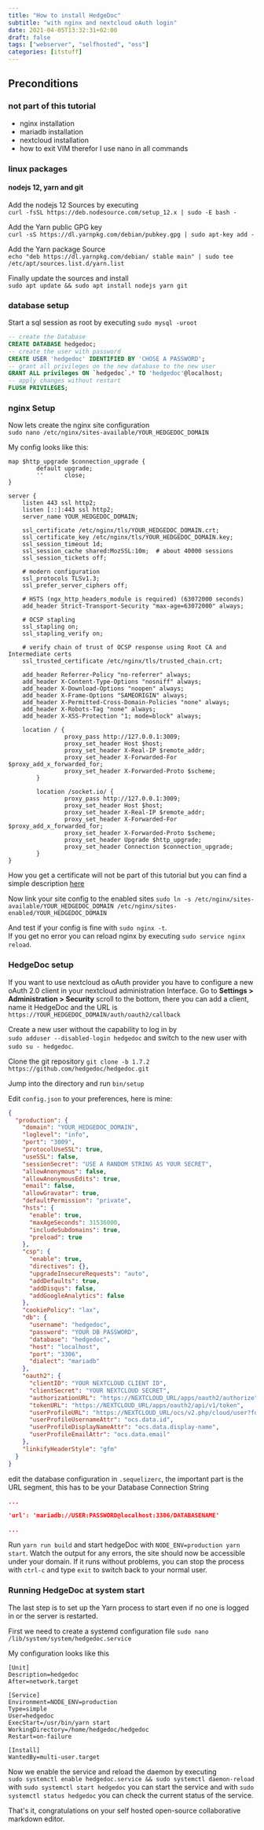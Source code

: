 ```yaml
---
title: "How to install HedgeDoc"
subtitle: "with nginx and nextcloud oAuth login"
date: 2021-04-05T13:32:31+02:00
draft: false
tags: ["webserver", "selfhosted", "oss"]
categories: [itstuff]
---
```


## Preconditions

### not part of this tutorial

- nginx installation
- mariadb installation
- nextcloud installation
- how to exit VIM therefor I use nano in all commands
<!--more-->
### linux packages

#### nodejs 12, yarn and git

Add the nodejs 12 Sources by executing  
`curl -fsSL https://deb.nodesource.com/setup_12.x | sudo -E bash -`  
  
Add the Yarn public GPG key  
`curl -sS https://dl.yarnpkg.com/debian/pubkey.gpg | sudo apt-key add -`  
  
Add the Yarn package Source  
`echo "deb https://dl.yarnpkg.com/debian/ stable main" | sudo tee /etc/apt/sources.list.d/yarn.list`  
  
Finally update the sources and install  
`sudo apt update && sudo apt install nodejs yarn git`

### database setup

Start a sql session as root by executing `sudo mysql -uroot`

``` sql
-- create the Database
CREATE DATABASE hedgedoc;
-- create the user with password
CREATE USER 'hedgedoc' IDENTIFIED BY 'CHOSE A PASSWORD';
-- grant all privileges on the new database to the new user
GRANT ALL privileges ON `hedgedoc`.* TO 'hedgedoc'@localhost;
-- apply changes without restart
FLUSH PRIVILEGES;

```

### nginx Setup

Now lets create the nginx site configuration  
`sudo nano /etc/nginx/sites-available/YOUR_HEDGEDOC_DOMAIN`
  
My config looks like this:

``` config
map $http_upgrade $connection_upgrade {
        default upgrade;
        ''      close;
}

server {
    listen 443 ssl http2;
    listen [::]:443 ssl http2;
    server_name YOUR_HEDGEDOC_DOMAIN;

    ssl_certificate /etc/nginx/tls/YOUR_HEDGEDOC_DOMAIN.crt;
    ssl_certificate_key /etc/nginx/tls/YOUR_HEDGEDOC_DOMAIN.key;
    ssl_session_timeout 1d;
    ssl_session_cache shared:MozSSL:10m;  # about 40000 sessions
    ssl_session_tickets off;

    # modern configuration
    ssl_protocols TLSv1.3;
    ssl_prefer_server_ciphers off;

    # HSTS (ngx_http_headers_module is required) (63072000 seconds)
    add_header Strict-Transport-Security "max-age=63072000" always;

    # OCSP stapling
    ssl_stapling on;
    ssl_stapling_verify on;

    # verify chain of trust of OCSP response using Root CA and Intermediate certs
    ssl_trusted_certificate /etc/nginx/tls/trusted_chain.crt; 

    add_header Referrer-Policy "no-referrer" always;
    add_header X-Content-Type-Options "nosniff" always;
    add_header X-Download-Options "noopen" always;
    add_header X-Frame-Options "SAMEORIGIN" always;
    add_header X-Permitted-Cross-Domain-Policies "none" always;
    add_header X-Robots-Tag "none" always;
    add_header X-XSS-Protection "1; mode=block" always;

    location / {
                proxy_pass http://127.0.0.1:3009;
                proxy_set_header Host $host; 
                proxy_set_header X-Real-IP $remote_addr; 
                proxy_set_header X-Forwarded-For $proxy_add_x_forwarded_for; 
                proxy_set_header X-Forwarded-Proto $scheme;
        }

        location /socket.io/ {
                proxy_pass http://127.0.0.1:3009;
                proxy_set_header Host $host; 
                proxy_set_header X-Real-IP $remote_addr; 
                proxy_set_header X-Forwarded-For $proxy_add_x_forwarded_for; 
                proxy_set_header X-Forwarded-Proto $scheme;
                proxy_set_header Upgrade $http_upgrade;
                proxy_set_header Connection $connection_upgrade;
        }
}
```

How you get a certificate will not be part of this tutorial but you can find a simple description [here](https://certbot.eff.org/docs/using.html#nginx)

Now link your site config to the enabled sites `sudo ln -s /etc/nginx/sites-available/YOUR_HEDGEDOC_DOMAIN /etc/nginx/sites-enabled/YOUR_HEDGEDOC_DOMAIN`  
  
And test if your config is fine with `sudo nginx -t`.  
If you get no error you can reload nginx by executing `sudo service nginx reload`.  

### HedgeDoc setup

If you want to use nextcloud as oAuth provider you have to configure a new oAuth 2.0 client in your nextcloud administration Interface.
Go to **Settings > Administration > Security** scroll to the bottom, there you can add a client, name it HedgeDoc and the URL is `https://YOUR_HEDGEDOC_DOMAIN/auth/oauth2/callback`

Create a new user without the capability to log in by  
`sudo adduser --disabled-login hedgedoc` and switch to the new user with `sudo su - hedgedoc`.  

Clone the git repository `git clone -b 1.7.2 https://github.com/hedgedoc/hedgedoc.git`  
  
Jump into the directory and run `bin/setup`  

Edit `config.json` to your preferences, here is mine:

``` json
{
  "production": {
    "domain": "YOUR_HEDGEDOC_DOMAIN",
    "loglevel": "info",
    "port": "3009",
    "protocolUseSSL": true,
    "useSSL": false,
    "sessionSecret": "USE A RANDOM STRING AS YOUR SECRET",
    "allowAnonymous": false,
    "allowAnonymousEdits": true,
    "email": false,
    "allowGravatar": true,
    "defaultPermission": "private",
    "hsts": {
      "enable": true,
      "maxAgeSeconds": 31536000,
      "includeSubdomains": true,
      "preload": true
    },
    "csp": {
      "enable": true,
      "directives": {},
      "upgradeInsecureRequests": "auto",
      "addDefaults": true,
      "addDisqus": false,
      "addGoogleAnalytics": false
    },
    "cookiePolicy": "lax",
    "db": {
      "username": "hedgedoc",
      "password": "YOUR DB PASSWORD",
      "database": "hedgedoc",
      "host": "localhost",
      "port": "3306",
      "dialect": "mariadb"
    },
    "oauth2": {
      "clientID": "YOUR NEXTCLOUD CLIENT ID",
      "clientSecret": "YOUR NEXTCLOUD SECRET",
      "authorizationURL": "https://NEXTCLOUD_URL/apps/oauth2/authorize",
      "tokenURL": "https://NEXTCLOUD_URL/apps/oauth2/api/v1/token",
      "userProfileURL": "https://NEXTCLOUD_URL/ocs/v2.php/cloud/user?format=json",
      "userProfileUsernameAttr": "ocs.data.id",
      "userProfileDisplayNameAttr": "ocs.data.display-name",
      "userProfileEmailAttr": "ocs.data.email"
    },
    "linkifyHeaderStyle": "gfm"
  }
}

```

edit the database configuration in `.sequelizerc`, the important part is the URL segment, this has to be your Database Connection String

``` json
...

'url': 'mariadb://USER:PASSWORD@localhost:3306/DATABASENAME'

...
```

Run `yarn run build` and start hedgeDoc with `NODE_ENV=production yarn start`. Watch the output for any errors, the site should now be accessible under your domain.
If it runs without problems, you can stop the process with `ctrl-c` and type `exit` to switch back to your normal user.

### Running HedgeDoc at system start

The last step is to set up the Yarn process to start even if no one is logged in or the server is restarted.  
  
First we need to create a systemd configuration file `sudo nano /lib/system/system/hedgedoc.service`  
  
My configuration looks like this

``` config
[Unit]
Description=hedgedoc
After=network.target

[Service]
Environment=NODE_ENV=production
Type=simple
User=hedgedoc
ExecStart=/usr/bin/yarn start
WorkingDirectory=/home/hedgedoc/hedgedoc
Restart=on-failure

[Install]
WantedBy=multi-user.target
```

Now we enable the service and reload the daemon by executing  
`sudo systemctl enable hedgedoc.service && sudo systemctl daemon-reload` with `sudo systemctl start hedgedoc` you can start the service and with `sudo systemctl status hedgedoc` you can check the current status of the service.
  
That's it, congratulations on your self hosted open-source collaborative markdown editor.
